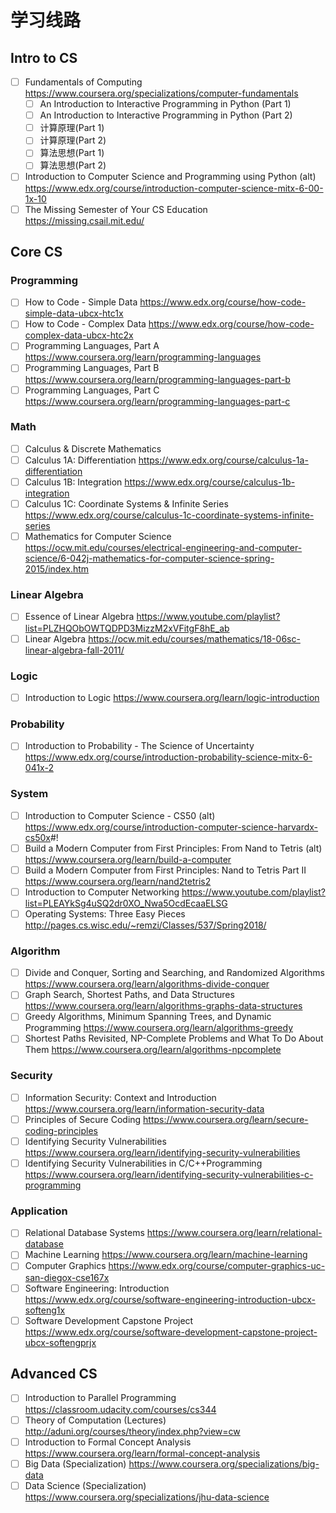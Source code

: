 # 学习线路

## Intro to CS

- [ ] Fundamentals of Computing  <https://www.coursera.org/specializations/computer-fundamentals>
  - [ ] An Introduction to Interactive Programming in Python (Part 1)
  - [ ] An Introduction to Interactive Programming in Python (Part 2)
  - [ ] 计算原理(Part 1)
  - [ ] 计算原理(Part 2)
  - [ ] 算法思想(Part 1)
  - [ ] 算法思想(Part 2)

- [ ] Introduction to Computer Science and Programming using Python (alt)  <https://www.edx.org/course/introduction-computer-science-mitx-6-00-1x-10>
- [ ] The Missing Semester of Your CS Education  <https://missing.csail.mit.edu/>

## Core CS

### Programming

- [ ] How to Code - Simple Data  <https://www.edx.org/course/how-code-simple-data-ubcx-htc1x>
- [ ] How to Code - Complex Data  <https://www.edx.org/course/how-code-complex-data-ubcx-htc2x>
- [ ] Programming Languages, Part A  <https://www.coursera.org/learn/programming-languages>
- [ ] Programming Languages, Part B  <https://www.coursera.org/learn/programming-languages-part-b>
- [ ] Programming Languages, Part C  <https://www.coursera.org/learn/programming-languages-part-c>

### Math

- [ ] Calculus & Discrete Mathematics
- [ ] Calculus 1A: Differentiation  <https://www.edx.org/course/calculus-1a-differentiation>
- [ ] Calculus 1B: Integration  <https://www.edx.org/course/calculus-1b-integration>
- [ ] Calculus 1C: Coordinate Systems & Infinite Series  <https://www.edx.org/course/calculus-1c-coordinate-systems-infinite-series>
- [ ] Mathematics for Computer Science  <https://ocw.mit.edu/courses/electrical-engineering-and-computer-science/6-042j-mathematics-for-computer-science-spring-2015/index.htm>

### Linear Algebra

- [ ] Essence of Linear Algebra  <https://www.youtube.com/playlist?list=PLZHQObOWTQDPD3MizzM2xVFitgF8hE_ab>
- [ ] Linear Algebra  <https://ocw.mit.edu/courses/mathematics/18-06sc-linear-algebra-fall-2011/>

### Logic

- [ ] Introduction to Logic  <https://www.coursera.org/learn/logic-introduction>

### Probability

- [ ] Introduction to Probability - The Science of Uncertainty  <https://www.edx.org/course/introduction-probability-science-mitx-6-041x-2>

### System

- [ ] Introduction to Computer Science - CS50 (alt)  <https://www.edx.org/course/introduction-computer-science-harvardx-cs50x>#!
- [ ] Build a Modern Computer from First Principles: From Nand to Tetris (alt)  <https://www.coursera.org/learn/build-a-computer>
- [ ] Build a Modern Computer from First Principles: Nand to Tetris Part II  <https://www.coursera.org/learn/nand2tetris2>
- [ ] Introduction to Computer Networking  <https://www.youtube.com/playlist?list=PLEAYkSg4uSQ2dr0XO_Nwa5OcdEcaaELSG>
- [ ] Operating Systems: Three Easy Pieces  <http://pages.cs.wisc.edu/~remzi/Classes/537/Spring2018/>

### Algorithm

- [ ] Divide and Conquer, Sorting and Searching, and Randomized Algorithms <https://www.coursera.org/learn/algorithms-divide-conquer>
- [ ] Graph Search, Shortest Paths, and Data Structures <https://www.coursera.org/learn/algorithms-graphs-data-structures>
- [ ] Greedy Algorithms, Minimum Spanning Trees, and Dynamic Programming <https://www.coursera.org/learn/algorithms-greedy>
- [ ] Shortest Paths Revisited, NP-Complete Problems and What To Do About Them <https://www.coursera.org/learn/algorithms-npcomplete>

### Security

- [ ] Information Security: Context and Introduction <https://www.coursera.org/learn/information-security-data>
- [ ] Principles of Secure Coding  <https://www.coursera.org/learn/secure-coding-principles>
- [ ] Identifying Security Vulnerabilities  <https://www.coursera.org/learn/identifying-security-vulnerabilities>
- [ ] Identifying Security Vulnerabilities in C/C++Programming  <https://www.coursera.org/learn/identifying-security-vulnerabilities-c-programming>

### Application

- [ ] Relational Database Systems  <https://www.coursera.org/learn/relational-database>
- [ ] Machine Learning  <https://www.coursera.org/learn/machine-learning>
- [ ] Computer Graphics  <https://www.edx.org/course/computer-graphics-uc-san-diegox-cse167x>
- [ ] Software Engineering: Introduction  <https://www.edx.org/course/software-engineering-introduction-ubcx-softeng1x>
- [ ] Software Development Capstone Project  <https://www.edx.org/course/software-development-capstone-project-ubcx-softengprjx>

## Advanced CS

- [ ] Introduction to Parallel Programming  <https://classroom.udacity.com/courses/cs344>
- [ ] Theory of Computation (Lectures)  <http://aduni.org/courses/theory/index.php?view=cw>
- [ ] Introduction to Formal Concept Analysis  <https://www.coursera.org/learn/formal-concept-analysis>
- [ ] Big Data (Specialization)  <https://www.coursera.org/specializations/big-data>
- [ ] Data Science (Specialization)  <https://www.coursera.org/specializations/jhu-data-science>
